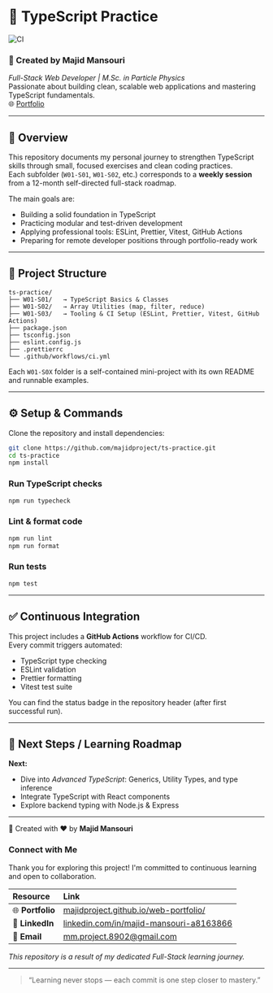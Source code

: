 # 🧠 TypeScript Practice
![CI](https://github.com/majidproject/ts-practice/actions/workflows/ci.yml/badge.svg)


### 🔹 Created by Majid Mansouri  
*Full-Stack Web Developer | M.Sc. in Particle Physics*  
Passionate about building clean, scalable web applications and mastering TypeScript fundamentals.  
🌐 [Portfolio](https://majidproject.github.io/web-portfolio/)

---

## 📘 Overview

This repository documents my personal journey to strengthen TypeScript skills through small, focused exercises and clean coding practices.  
Each subfolder (`W01-S01`, `W01-S02`, etc.) corresponds to a **weekly session** from a 12-month self-directed full-stack roadmap.

The main goals are:
- Building a solid foundation in TypeScript
- Practicing modular and test-driven development
- Applying professional tools: ESLint, Prettier, Vitest, GitHub Actions
- Preparing for remote developer positions through portfolio-ready work

---

## 📂 Project Structure

```
ts-practice/
├── W01-S01/   → TypeScript Basics & Classes  
├── W01-S02/   → Array Utilities (map, filter, reduce)  
├── W01-S03/   → Tooling & CI Setup (ESLint, Prettier, Vitest, GitHub Actions)
├── package.json
├── tsconfig.json
├── eslint.config.js
├── .prettierrc
└── .github/workflows/ci.yml
```

Each `W01-S0X` folder is a self-contained mini-project with its own README and runnable examples.

---

## ⚙️ Setup & Commands

Clone the repository and install dependencies:

```bash
git clone https://github.com/majidproject/ts-practice.git
cd ts-practice
npm install
```

### Run TypeScript checks
```bash
npm run typecheck
```

### Lint & format code
```bash
npm run lint
npm run format
```

### Run tests
```bash
npm test
```

---

## ✅ Continuous Integration

This project includes a **GitHub Actions** workflow for CI/CD.  
Every commit triggers automated:
- TypeScript type checking  
- ESLint validation  
- Prettier formatting  
- Vitest test suite  

You can find the status badge in the repository header (after first successful run).

---

## 🚀 Next Steps / Learning Roadmap

**Next:**  
- Dive into *Advanced TypeScript*: Generics, Utility Types, and type inference  
- Integrate TypeScript with React components  
- Explore backend typing with Node.js & Express  

--------------------------------------------------------------------------

🧠 Created with ❤️ by **Majid Mansouri**  

### Connect with Me

Thank you for exploring this project! I'm committed to continuous learning and open to collaboration.

| Resource | Link |
| :--- | :--- |
| 🌐 **Portfolio** | [majidproject.github.io/web-portfolio/](https://majidproject.github.io/web-portfolio/) |
| 🔗 **LinkedIn**  | [linkedin.com/in/majid-mansouri-a8163866](https://www.linkedin.com/in/majid-mansouri-a8163866) |
| 📧 **Email**     | [mm.project.8902@gmail.com](mailto:mm.project.8902@gmail.com) |

*This repository is a result of my dedicated Full-Stack learning journey.*

--------------------------------------------------------------------------

> “Learning never stops — each commit is one step closer to mastery.”